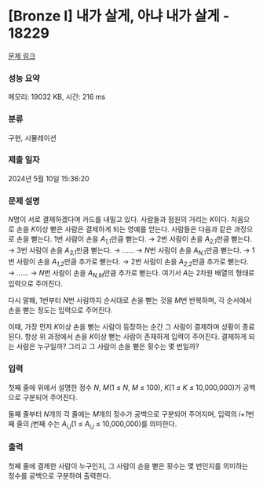 # [Bronze I] 내가 살게, 아냐 내가 살게 - 18229 

[문제 링크](https://www.acmicpc.net/problem/18229) 

### 성능 요약

메모리: 19032 KB, 시간: 216 ms

### 분류

구현, 시뮬레이션

### 제출 일자

2024년 5월 10일 15:36:20

### 문제 설명

<p><em>N</em>명이 서로 결제하겠다며 카드를 내밀고 있다. 사람들과 점원의 거리는 <em>K</em>이다. 처음으로 손을 <em>K</em>이상 뻗은 사람은 결제하게 되는 영예를 얻는다. 사람들은 다음과 같은 과정으로 손을 뻗는다. 1번 사람이 손을 <em>A<sub>1,1</sub></em>만큼 뻗는다. → 2번 사람이 손을 <em>A<sub>2,1</sub></em>만큼 뻗는다. → 3번 사람이 손을 <em>A<sub>3,1</sub></em>만큼 뻗는다. → ...... → <em>N</em>번 사람이 손을 <em>A<sub>N,1</sub></em>만큼 뻗는다. → 1번 사람이 손을 <em>A<sub>1,2</sub></em>만큼 추가로 뻗는다. → 2번 사람이 손을 <em>A<sub>2,2</sub></em>만큼 추가로 뻗는다. → ...... → <em>N</em>번 사람이 손을 <em>A<sub>N,M</sub></em>만큼 추가로 뻗는다. 여기서 <em>A</em>는 2차원 배열의 형태로 입력으로 주어진다.</p>

<p>다시 말해, 1번부터 <em>N</em>번 사람까지 순서대로 손을 뻗는 것을 <em>M</em>번 반복하며, 각 순서에서 손을 뻗는 정도는 입력으로 주어진다.</p>

<p>이때, 가장 먼저 <em>K</em>이상 손을 뻗는 사람이 등장하는 순간 그 사람이 결제하며 상황이 종료된다. 항상 위 과정에서 손을 <em>K</em>이상 뻗는 사람이 존재하게 입력이 주어진다. 결제하게 되는 사람은 누구일까? 그리고 그 사람이 손을 뻗은 횟수는 몇 번일까?</p>

### 입력 

 <p>첫째 줄에 위에서 설명한 정수 <em>N</em>, <em>M</em>(1 ≤ <em>N</em>, <em>M</em> ≤ 100), <em>K</em>(1 ≤ <em>K</em> ≤ 10,000,000)가 공백으로 구분되어 주어진다.</p>

<p>둘째 줄부터 <em>N</em>개의 각 줄에는 <em>M</em>개의 정수가 공백으로 구분되어 주어지며, 입력의 <em>i+1</em>번째 줄의 <em>j</em>번째 수는 <em>A<sub>i,j</sub></em>(1 ≤ <em>A<sub>i,j</sub></em> ≤ 10,000,000)를 의미한다.</p>

### 출력 

 <p>첫째 줄에 결제한 사람이 누구인지, 그 사람이 손을 뻗은 횟수는 몇 번인지를 의미하는 정수를 공백으로 구분하여 출력한다.</p>

